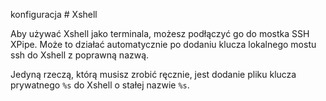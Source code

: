 konfiguracja # Xshell

Aby używać Xshell jako terminala, możesz podłączyć go do mostka SSH XPipe. Może to działać automatycznie po dodaniu klucza lokalnego mostu ssh do Xshell z poprawną nazwą.

Jedyną rzeczą, którą musisz zrobić ręcznie, jest dodanie pliku klucza prywatnego `%s` do Xshell o stałej nazwie `%s`.